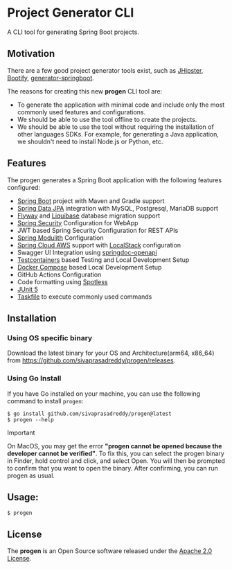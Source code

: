 # Project Generator CLI
A CLI tool for generating Spring Boot projects.

## Motivation
There are a few good project generator tools exist, such as [JHipster](https://www.jhipster.tech/), [Bootify](https://bootify.io/), [generator-springboot](https://github.com/sivaprasadreddy/generator-springboot).

The reasons for creating this new **progen** CLI tool are:
* To generate the application with minimal code and include only the most commonly used features and configurations.
* We should be able to use the tool offline to create the projects.
* We should be able to use the tool without requiring the installation of other languages SDKs.
  For example, for generating a Java application, we shouldn't need to install Node.js or Python, etc.

## Features
The progen generates a Spring Boot application with the following features configured:

* [Spring Boot](https://spring.io/projects/spring-boot) project with Maven and Gradle support
* [Spring Data JPA](https://spring.io/projects/spring-data-jpa) integration with MySQL, Postgresql, MariaDB support
* [Flyway](https://www.red-gate.com/products/flyway/community/) and [Liquibase](https://www.liquibase.com/) database migration support
* [Spring Security](https://spring.io/projects/spring-security) Configuration for WebApp
* JWT based Spring Security Configuration for REST APIs
* [Spring Modulith](https://spring.io/projects/spring-modulith) Configuration
* [Spring Cloud AWS](https://awspring.io/) support with [LocalStack](https://www.localstack.cloud/) configuration
* Swagger UI Integration using [springdoc-openapi](https://springdoc.org/)
* [Testcontainers](https://java.testcontainers.org/) based Testing and Local Development Setup
* [Docker Compose](https://docs.docker.com/compose/) based Local Development Setup
* GitHub Actions Configuration
* Code formatting using [Spotless](https://github.com/diffplug/spotless)
* [JUnit 5](https://junit.org/junit5/)
* [Taskfile](https://taskfile.dev/) to execute commonly used commands


## Installation

### Using OS specific binary
Download the latest binary for your OS and Architecture(arm64, x86_64) 
from https://github.com/sivaprasadreddy/progen/releases.

### Using Go Install
If you have Go installed on your machine, you can use the following command to install `progen`:

```shell
$ go install github.com/sivaprasadreddy/progen@latest
$ progen --help
```

> [!IMPORTANT]
> On MacOS, you may get the error **"progen cannot be opened because the developer cannot be verified"**.
> To fix this, you can select the progen binary in Finder, hold control and click, and select Open.
> You will then be prompted to confirm that you want to open the binary. After confirming, you can run progen as usual.

## Usage:

```shell
$ progen
```

## License
The **progen** is an Open Source software
released under the [Apache 2.0 License](https://www.apache.org/licenses/LICENSE-2.0.html).

